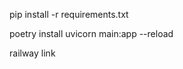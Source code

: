 pip install -r requirements.txt

<!--
python3 -m uvicorn main:app --reload -->

poetry install
uvicorn main:app --reload

railway link

